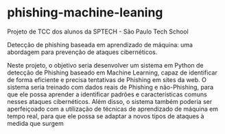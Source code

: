 # phishing-machine-leaning
Projeto de TCC dos alunos da SPTECH - São Paulo Tech School

Detecção de phishing baseada em aprendizado de máquina: uma abordagem para prevenção de ataques cibernéticos. 

Neste projeto, o objetivo seria desenvolver um sistema em Python de detecção de Phishing baseado em Machine Learning, capaz de identificar de forma eficiente e precisa tentativas de Phishing em sites da web. O sistema seria treinado com dados reais de Phishing e não-Phishing, para que ele possa aprender a identificar padrões e características comuns nesses ataques cibernéticos. Além disso, o sistema também poderia ser aperfeiçoado com a utilização de técnicas de aprendizado de máquina em tempo real, para que ele possa se adaptar a novos tipos de ataques à medida que surgem 
